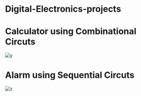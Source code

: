 # Digital-Electronics-projects
# Calculator using Combinational Circuts
![y](https://user-images.githubusercontent.com/83589480/190155749-02100c71-7f85-403b-90b2-d734a3b88ca2.png)
# Alarm using Sequential Circuts
![z](https://user-images.githubusercontent.com/83589480/190157800-6701e1d7-09c8-4291-9c47-0ed85870f852.png)
